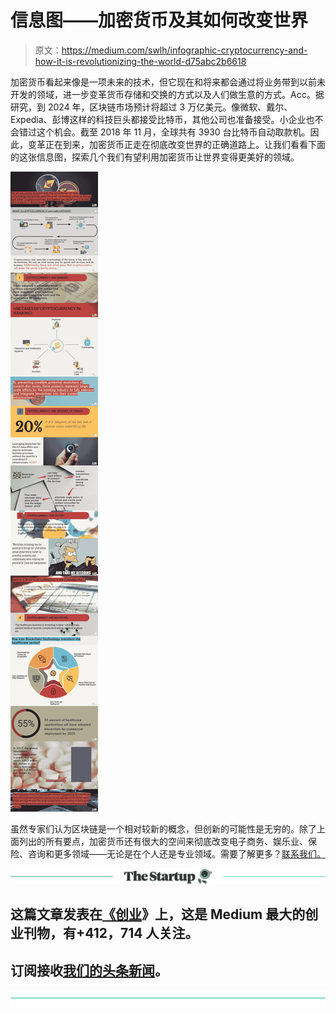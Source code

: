 # 信息图——加密货币及其如何改变世界

> 原文：<https://medium.com/swlh/infographic-cryptocurrency-and-how-it-is-revolutionizing-the-world-d75abc2b6618>

加密货币看起来像是一项未来的技术，但它现在和将来都会通过将业务带到以前未开发的领域，进一步变革货币存储和交换的方式以及人们做生意的方式。Acc。据研究，到 2024 年，区块链市场预计将超过 3 万亿美元。像微软、戴尔、Expedia、彭博这样的科技巨头都接受比特币，其他公司也准备接受。小企业也不会错过这个机会。截至 2018 年 11 月，全球共有 3930 台比特币自动取款机。因此，变革正在到来，加密货币正走在彻底改变世界的正确道路上。让我们看看下面的这张信息图，探索几个我们有望利用加密货币让世界变得更美好的领域。

![](img/428862f0539ad2ce6e35010a91373d1f.png)

虽然专家们认为区块链是一个相对较新的概念，但创新的可能性是无穷的。除了上面列出的所有要点，加密货币还有很大的空间来彻底改变电子商务、娱乐业、保险、咨询和更多领域——无论是在个人还是专业领域。需要了解更多？[联系我们。](http://bit.ly/2SZnntN)

[![](img/308a8d84fb9b2fab43d66c117fcc4bb4.png)](https://medium.com/swlh)

## 这篇文章发表在[《创业](https://medium.com/swlh)》上，这是 Medium 最大的创业刊物，有+412，714 人关注。

## 订阅接收[我们的头条新闻](http://growthsupply.com/the-startup-newsletter/)。

[![](img/b0164736ea17a63403e660de5dedf91a.png)](https://medium.com/swlh)